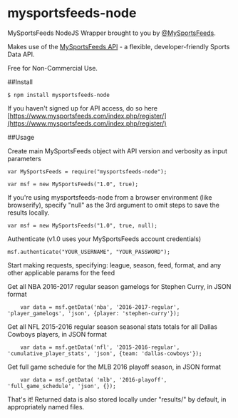 # mysportsfeeds-node

MySportsFeeds NodeJS Wrapper brought to you by [@MySportsFeeds](https://twitter.com/MySportsFeeds).

Makes use of the [MySportsFeeds API](https://www.mysportsfeeds.com) - a flexible, developer-friendly Sports Data API.

Free for Non-Commercial Use.

##Install
    
    $ npm install mysportsfeeds-node

If you haven't signed up for API access, do so here [https://www.mysportsfeeds.com/index.php/register/](https://www.mysportsfeeds.com/index.php/register/)

##Usage

Create main MySportsFeeds object with API version and verbosity as input parameters

    var MySportsFeeds = require("mysportsfeeds-node");

    var msf = new MySportsFeeds("1.0", true);

If you're using mysportsfeeds-node from a browser environment (like browserify), specify "null" as the 3rd argument to omit steps to save the results locally.

    var msf = new MySportsFeeds("1.0", true, null);

Authenticate (v1.0 uses your MySportsFeeds account credentials)

    msf.authenticate("YOUR_USERNAME", "YOUR_PASSWORD");

Start making requests, specifying: league, season, feed, format, and any other applicable params for the feed

Get all NBA 2016-2017 regular season gamelogs for Stephen Curry, in JSON format

```
    var data = msf.getData('nba', '2016-2017-regular', 'player_gamelogs', 'json', {player: 'stephen-curry'});
```

Get all NFL 2015-2016 regular season seasonal stats totals for all Dallas Cowboys players, in JSON format

```
    var data = msf.getData('nfl', '2015-2016-regular', 'cumulative_player_stats', 'json', {team: 'dallas-cowboys'});
```

Get full game schedule for the MLB 2016 playoff season, in JSON format

```
    var data = msf.getData( 'mlb', '2016-playoff', 'full_game_schedule', 'json', {});
```

That's it!  Returned data is also stored locally under "results/" by default, in appropriately named files.

